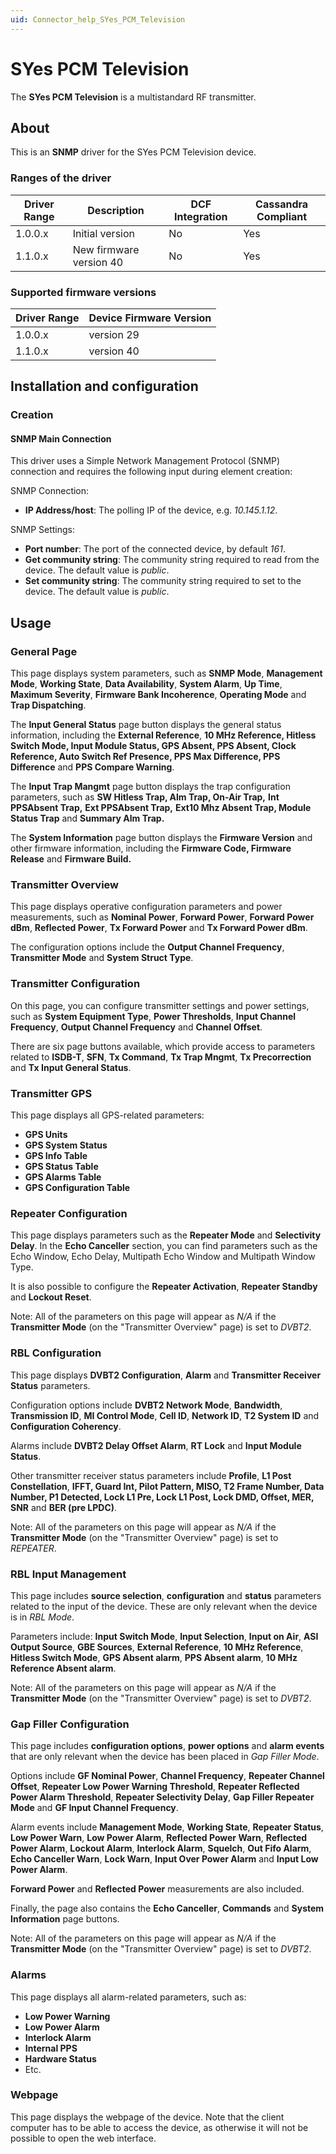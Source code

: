 ```yaml
---
uid: Connector_help_SYes_PCM_Television
---
```


# SYes PCM Television

The **SYes PCM Television** is a multistandard RF transmitter.

## About

This is an **SNMP** driver for the SYes PCM Television device.

### Ranges of the driver

| **Driver Range** | **Description**         | **DCF Integration** | **Cassandra Compliant** |
|------------------|-------------------------|---------------------|-------------------------|
| 1.0.0.x          | Initial version         | No                  | Yes                     |
| 1.1.0.x          | New firmware version 40 | No                  | Yes                     |

### Supported firmware versions

| **Driver Range** | **Device Firmware Version** |
|------------------|-----------------------------|
| 1.0.0.x          | version 29                  |
| 1.1.0.x          | version 40                  |

## Installation and configuration

### Creation

#### SNMP Main Connection

This driver uses a Simple Network Management Protocol (SNMP) connection and requires the following input during element creation:

SNMP Connection:

- **IP Address/host**: The polling IP of the device, e.g. *10.145.1.12*.

SNMP Settings:

- **Port number**: The port of the connected device, by default *161*.
- **Get community string**: The community string required to read from the device. The default value is *public*.
- **Set community string**: The community string required to set to the device. The default value is *public*.

## Usage

### General Page

This page displays system parameters, such as **SNMP Mode**, **Management Mode**, **Working State**, **Data Availability**, **System Alarm**, **Up Time**, **Maximum Severity**, **Firmware Bank Incoherence**, **Operating Mode** and **Trap Dispatching**.

The **Input General Status** page button displays the general status information, including the **External Reference**, **10 MHz Reference, Hitless Switch Mode, Input Module Status, GPS Absent, PPS Absent, Clock Reference, Auto Switch Ref Presence, PPS Max Difference, PPS Difference** and **PPS Compare Warning**.

The **Input Trap Mangmt** page button displays the trap configuration parameters, such as **SW Hitless Trap, Alm Trap, On-Air Trap,** **Int PPSAbsent Trap,** **Ext PPSAbsent Trap,** **Ext10 Mhz Absent Trap, Module Status Trap** and **Summary Alm Trap.**

The **System Information** page button displays the **Firmware Version** and other firmware information, including the **Firmware Code, Firmware Release** and **Firmware Build.**

### Transmitter Overview

This page displays operative configuration parameters and power measurements, such as **Nominal Power**, **Forward Power**, **Forward Power dBm**, **Reflected Power**, **Tx Forward Power** and **Tx Forward Power dBm**.

The configuration options include the **Output Channel Frequency**, **Transmitter Mode** and **System Struct Type**.

### Transmitter Configuration

On this page, you can configure transmitter settings and power settings, such as **System Equipment Type**, **Power Thresholds**, **Input Channel Frequency**, **Output Channel Frequency** and **Channel Offset**.

There are six page buttons available, which provide access to parameters related to **ISDB-T**, **SFN**, **Tx Command**, **Tx Trap Mngmt**, **Tx Precorrection** and **Tx Input General Status**.

### Transmitter GPS

This page displays all GPS-related parameters:

- **GPS Units**
- **GPS System Status**
- **GPS Info Table**
- **GPS Status Table**
- **GPS Alarms Table**
- **GPS Configuration Table**

### Repeater Configuration

This page displays parameters such as the **Repeater Mode** and **Selectivity Delay**. In the **Echo Canceller** section, you can find parameters such as the Echo Window, Echo Delay, Multipath Echo Window and Multipath Window Type.

It is also possible to configure the **Repeater Activation**, **Repeater Standby** and **Lockout Reset**.

Note: All of the parameters on this page will appear as *N/A* if the **Transmitter Mode** (on the "Transmitter Overview" page) is set to *DVBT2*.

### RBL Configuration

This page displays **DVBT2 Configuration**, **Alarm** and **Transmitter Receiver Status** parameters.

Configuration options include **DVBT2 Network Mode**, **Bandwidth**, **Transmission ID**, **MI Control Mode**, **Cell ID**, **Network ID**, **T2 System ID** and **Configuration Coherency**.

Alarms include **DVBT2 Delay Offset Alarm**, **RT Lock** and **Input Module Status**.

Other transmitter receiver status parameters include **Profile**, **L1 Post Constellation**, **IFFT, Guard Int, Pilot Pattern, MISO, T2 Frame Number, Data Number, P1 Detected, Lock L1 Pre, Lock L1 Post, Lock DMD, Offset, MER, SNR** and **BER (pre LPDC)**.

Note: All of the parameters on this page will appear as *N/A* if the **Transmitter Mode** (on the "Transmitter Overview" page) is set to *REPEATER*.

### RBL Input Management

This page includes **source selection**, **configuration** and **status** parameters related to the input of the device. These are only relevant when the device is in *RBL Mode*.

Parameters include: **Input Switch Mode**, **Input Selection**, **Input on Air**, **ASI Output Source**, **GBE Sources**, **External Reference**, **10 MHz Reference**, **Hitless Switch Mode**, **GPS Absent alarm**, **PPS Absent alarm**, **10 MHz Reference Absent alarm**.

Note: All of the parameters on this page will appear as *N/A* if the **Transmitter Mode** (on the "Transmitter Overview" page) is set to *DVBT2*.

### Gap Filler Configuration

This page includes **configuration options**, **power options** and **alarm events** that are only relevant when the device has been placed in *Gap Filler Mode*.

Options include **GF Nominal Power**, **Channel Frequency**, **Repeater Channel Offset**, **Repeater Low Power Warning Threshold**, **Repeater Reflected Power Alarm Threshold**, **Repeater Selectivity Delay**, **Gap Filler Repeater Mode** and **GF Input Channel Frequency**.

Alarm events include **Management Mode**, **Working State**, **Repeater Status**, **Low Power Warn**, **Low Power Alarm**, **Reflected Power Warn**, **Reflected Power Alarm**, **Lockout Alarm**, **Interlock Alarm**, **Squelch**, **Out Fifo Alarm**, **Echo Canceller Warn**, **Lock Warn**, **Input Over Power Alarm** and **Input Low Power Alarm**.

**Forward Power** and **Reflected Power** measurements are also included.

Finally, the page also contains the **Echo Canceller**, **Commands** and **System Information** page buttons.

Note: All of the parameters on this page will appear as *N/A* if the **Transmitter Mode** (on the "Transmitter Overview" page) is set to *DVBT2*.

### Alarms

This page displays all alarm-related parameters, such as:

- **Low Power Warning**
- **Low Power Alarm**
- **Interlock Alarm**
- **Internal PPS**
- **Hardware Status**
- Etc.

### Webpage

This page displays the webpage of the device. Note that the client computer has to be able to access the device, as otherwise it will not be possible to open the web interface.

